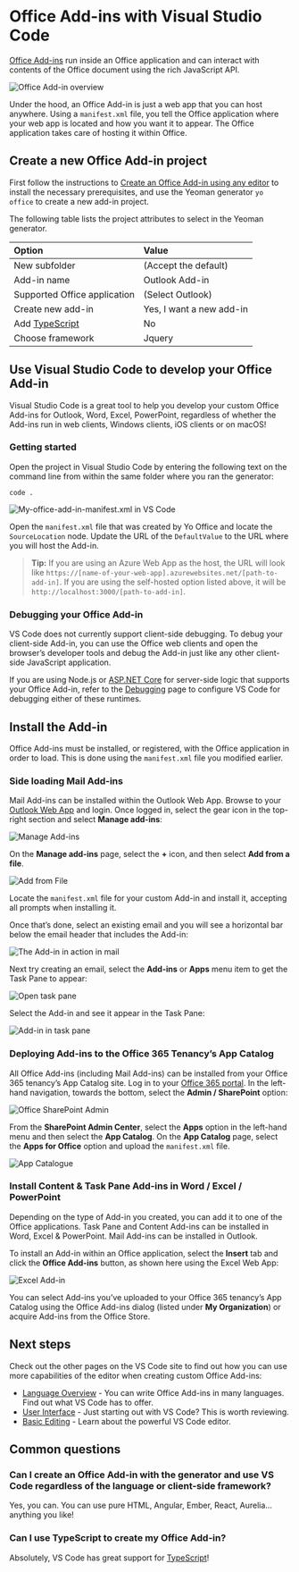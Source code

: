 Office Add-ins with Visual Studio Code
======================================

[Office Add-ins](https://docs.microsoft.com/office/dev/add-ins/overview/office-add-ins) run inside an Office application and can interact with contents of the Office document using the rich JavaScript API.

![Office Add-in overview](images/office/officeaddinoverview.png)

Under the hood, an Office Add-in is just a web app that you can host anywhere. Using a `manifest.xml` file, you tell the Office application where your web app is located and how you want it to appear. The Office application takes care of hosting it within Office.

Create a new Office Add-in project
----------------------------------

First follow the instructions to [Create an Office Add-in using any editor](https://developer.microsoft.com/office/blogs/creating-office-add-ins-with-any-editor-introducing-yo-office) to install the necessary prerequisites, and use the Yeoman generator `yo office` to create a new add-in project.

The following table lists the project attributes to select in the Yeoman generator.

<table><thead><tr class="header"><th style="text-align: left;">Option</th><th style="text-align: left;">Value</th></tr></thead><tbody><tr class="odd"><td style="text-align: left;">New subfolder</td><td style="text-align: left;">(Accept the default)</td></tr><tr class="even"><td style="text-align: left;">Add-in name</td><td style="text-align: left;">Outlook Add-in</td></tr><tr class="odd"><td style="text-align: left;">Supported Office application</td><td style="text-align: left;">(Select Outlook)</td></tr><tr class="even"><td style="text-align: left;">Create new add-in</td><td style="text-align: left;">Yes, I want a new add-in</td></tr><tr class="odd"><td style="text-align: left;">Add <a href="https://www.typescriptlang.org/">TypeScript</a></td><td style="text-align: left;">No</td></tr><tr class="even"><td style="text-align: left;">Choose framework</td><td style="text-align: left;">Jquery</td></tr></tbody></table>

Use Visual Studio Code to develop your Office Add-in
----------------------------------------------------

Visual Studio Code is a great tool to help you develop your custom Office Add-ins for Outlook, Word, Excel, PowerPoint, regardless of whether the Add-ins run in web clients, Windows clients, iOS clients or on macOS!

### Getting started

Open the project in Visual Studio Code by entering the following text on the command line from within the same folder where you ran the generator:

    code .

![My-office-add-in-manifest.xml in VS Code](images/office/yoofficemanifest.png)

Open the `manifest.xml` file that was created by Yo Office and locate the `SourceLocation` node. Update the URL of the `DefaultValue` to the URL where you will host the Add-in.

> **Tip:** If you are using an Azure Web App as the host, the URL will look like `https://[name-of-your-web-app].azurewebsites.net/[path-to-add-in]`. If you are using the self-hosted option listed above, it will be `http://localhost:3000/[path-to-add-in]`.

### Debugging your Office Add-in

VS Code does not currently support client-side debugging. To debug your client-side Add-in, you can use the Office web clients and open the browser’s developer tools and debug the Add-in just like any other client-side JavaScript application.

If you are using Node.js or [ASP.NET Core](https://asp.net) for server-side logic that supports your Office Add-in, refer to the [Debugging](/docs/editor/debugging.md) page to configure VS Code for debugging either of these runtimes.

Install the Add-in
------------------

Office Add-ins must be installed, or registered, with the Office application in order to load. This is done using the `manifest.xml` file you modified earlier.

### Side loading Mail Add-ins

Mail Add-ins can be installed within the Outlook Web App. Browse to your [Outlook Web App](https://mail.office365.com) and login. Once logged in, select the gear icon in the top-right section and select **Manage add-ins**:

![Manage Add-ins](images/office/owamanageaddins.png)

On the **Manage add-ins** page, select the **+** icon, and then select **Add from a file**.

![Add from File](images/office/owaaddaddin.png)

Locate the `manifest.xml` file for your custom Add-in and install it, accepting all prompts when installing it.

Once that’s done, select an existing email and you will see a horizontal bar below the email header that includes the Add-in:

![The Add-in in action in mail](images/office/mailaddin.png)

Next try creating an email, select the **Add-ins** or **Apps** menu item to get the Task Pane to appear:

![Open task pane](images/office/mailaddin01.png)

Select the Add-in and see it appear in the Task Pane:

![Add-in in task pane](images/office/mailaddin02.png)

### Deploying Add-ins to the Office 365 Tenancy’s App Catalog

All Office Add-ins (including Mail Add-ins) can be installed from your Office 365 tenancy’s App Catalog site. Log in to your [Office 365 portal](https://portal.office365.com). In the left-hand navigation, towards the bottom, select the **Admin / SharePoint** option:

![Office SharePoint Admin](images/office/o365spadmin.png)

From the **SharePoint Admin Center**, select the **Apps** option in the left-hand menu and then select the **App Catalog**. On the **App Catalog** page, select the **Apps for Office** option and upload the `manifest.xml` file.

![App Catalogue](images/office/appcatalog.png)

### Install Content & Task Pane Add-ins in Word / Excel / PowerPoint

Depending on the type of Add-in you created, you can add it to one of the Office applications. Task Pane and Content Add-ins can be installed in Word, Excel & PowerPoint. Mail Add-ins can be installed in Outlook.

To install an Add-in within an Office application, select the **Insert** tab and click the **Office Add-ins** button, as shown here using the Excel Web App:

![Excel Add-in](images/office/exceladdin.png)

You can select Add-ins you’ve uploaded to your Office 365 tenancy’s App Catalog using the Office Add-ins dialog (listed under **My Organization**) or acquire Add-ins from the Office Store.

Next steps
----------

Check out the other pages on the VS Code site to find out how you can use more capabilities of the editor when creating custom Office Add-ins:

-   [Language Overview](/docs/languages/overview.md) - You can write Office Add-ins in many languages. Find out what VS Code has to offer.
-   [User Interface](/docs/getstarted/userinterface.md) - Just starting out with VS Code? This is worth reviewing.
-   [Basic Editing](/docs/editor/codebasics.md) - Learn about the powerful VS Code editor.

Common questions
----------------

### Can I create an Office Add-in with the generator and use VS Code regardless of the language or client-side framework?

Yes, you can. You can use pure HTML, Angular, Ember, React, Aurelia… anything you like!

### Can I use TypeScript to create my Office Add-in?

Absolutely, VS Code has great support for [TypeScript](/docs/languages/typescript.md)!
